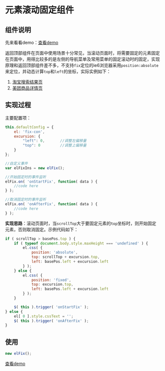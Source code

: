 # 元素滚动固定组件

## 组件说明

先来看看demo：[查看demo](http://zhangchen2397.github.io/component/el_fix/demo/)

返回顶部组件在页面中使用场景十分常见，当滚动页面时，将需要固定的元素固定在页面中，用得比较多的是左侧的导航菜单及常用菜单的固定滚动时的固定，实现原理和返回顶部组件差不多，不支持`fix`定位的ie6浏览器采用`position:absolute`来定位，并动态计算`top`和`left`的坐标，实际实例如下：

1. [淘宝搜索结果页](http://s.taobao.com/search?initiative_id=staobaoz_20130722&jc=1&q=iphone5&stats_click=search_radio_all%3A1)
2. [美团商品详情页](http://www.meituan.com/deal/5577022.html)

## 实现过程

主要配置项：
```javascript
this.defaultConfig = {
    el: 'fix-con',
    excursion: { 
        "left": 0,       //调整左偏移量
        "top": 0         //调整上偏移量
    }
};

//自定义事件
var elFixIns = new elFix();

//开始固定时的事件监听
elFix.on( 'onStartFix', function( data ) {
    //code here
} );

//取消固定时的事件监听
elFix.on( 'onAfterFix', function( data ) {
    //code here
} );
```

**实现思路**：滚动页面时，当`scrollTop`大于要固定元素的`top`坐标时，则开始固定元素，否则取消固定。示例代码如下：

```javascript
if ( scrollTop > basePos.top ) {
    if ( typeof document.body.style.maxHeight === 'undefined' ) {
        el.css( {
            position: 'absolute',
            top: scrollTop + excursion.top,
            left: basePos.left + excursion.left
        } );
    } else {
        el.css( {
            position: 'fixed',
            top: excursion.top,
            left: basePos.left + excursion.left
        } );
    }

    $( this ).trigger( 'onStartFix' );
} else {
    el[ 0 ].style.cssText = '';
    $( this ).trigger( 'onAfterFix' );
}
```

## 使用

```javascript
new elFix();
```

[查看demo](http://zhangchen2397.github.io/component/el_fix/demo/)
